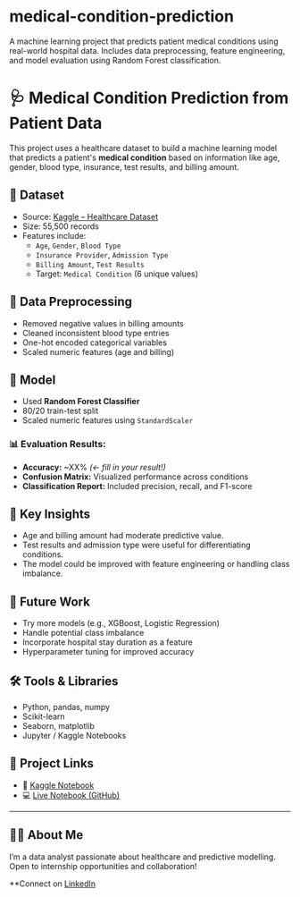 # medical-condition-prediction
A machine learning project that predicts patient medical conditions using real-world hospital data. Includes data preprocessing, feature engineering, and model evaluation using Random Forest classification.
# 🩺 Medical Condition Prediction from Patient Data

This project uses a healthcare dataset to build a machine learning model that predicts a patient's **medical condition** based on information like age, gender, blood type, insurance, test results, and billing amount.

## 📁 Dataset

- Source: [Kaggle – Healthcare Dataset](https://www.kaggle.com/datasets/prasad22/healthcare-dataset)
- Size: 55,500 records
- Features include:
  - `Age`, `Gender`, `Blood Type`
  - `Insurance Provider`, `Admission Type`
  - `Billing Amount`, `Test Results`
  - Target: `Medical Condition` (6 unique values)

## 🧼 Data Preprocessing

- Removed negative values in billing amounts
- Cleaned inconsistent blood type entries
- One-hot encoded categorical variables
- Scaled numeric features (age and billing)

## 🧠 Model

- Used **Random Forest Classifier**
- 80/20 train-test split
- Scaled numeric features using `StandardScaler`

### 📊 Evaluation Results:

- **Accuracy:** ~XX%  *(← fill in your result!)*
- **Confusion Matrix:** Visualized performance across conditions
- **Classification Report:** Included precision, recall, and F1-score

## 📌 Key Insights

- Age and billing amount had moderate predictive value.
- Test results and admission type were useful for differentiating conditions.
- The model could be improved with feature engineering or handling class imbalance.

## 🚀 Future Work

- Try more models (e.g., XGBoost, Logistic Regression)
- Handle potential class imbalance
- Incorporate hospital stay duration as a feature
- Hyperparameter tuning for improved accuracy

## 🛠️ Tools & Libraries

- Python, pandas, numpy
- Scikit-learn
- Seaborn, matplotlib
- Jupyter / Kaggle Notebooks

## 📎 Project Links

- 📘 [Kaggle Notebook](https://www.kaggle.com/ozipeck)  
- 💻 [Live Notebook (GitHub)](link-to-notebook.ipynb)

---

## 🙋‍♀️ About Me

I’m a data analyst passionate about healthcare and predictive modelling.  
Open to internship opportunities and collaboration!

**Connect on [LinkedIn](ipekozturkusa)
